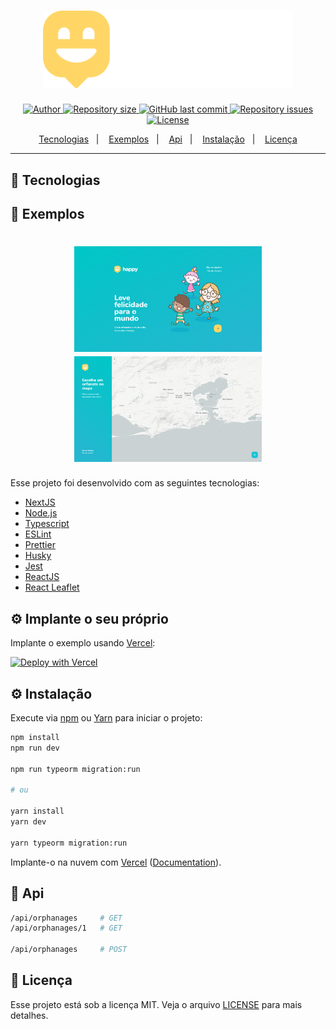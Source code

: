 <h1 align="center">
  <img alt="Happy" title="Happy" src=".github/logo.svg" width="400px" />
</h1>

<p align="center">
  <a href="https://github.com/osflash">
    <img alt="Author" src="https://img.shields.io/badge/author-OsFlash-7159c1">
  </a>
  <a href="https://github.com/osflash/NLW3-web">
    <img alt="Repository size" src="https://img.shields.io/github/repo-size/osflash/NLW3-web">
  </a>
  <a href="https://github.com/osflash/NLW3-web/commits/master">
    <img alt="GitHub last commit" src="https://img.shields.io/github/last-commit/osflash/NLW3-web">
  </a>
  <a href="https://github.com/osflash/NLW3-web/issues">
    <img alt="Repository issues" src="https://img.shields.io/github/issues/osflash/NLW3-web">
  </a>
  <a href="LICENSE.md">
    <img alt="License" src="https://img.shields.io/badge/license-MIT-brightgreen">
  <a>
</p>

<p align="center">
  <a href="#-tecnologias">Tecnologias</a>&nbsp;&nbsp;&nbsp;|&nbsp;&nbsp;&nbsp;
  <a href="#-exemplos">Exemplos</a>&nbsp;&nbsp;&nbsp;|&nbsp;&nbsp;&nbsp;
  <a href="#-api">Api</a>&nbsp;&nbsp;&nbsp;|&nbsp;&nbsp;&nbsp;
  <a href="#-instalação">Instalação</a>&nbsp;&nbsp;&nbsp;|&nbsp;&nbsp;&nbsp;
  <a href="#-licença">Licença</a>
</p>

---

## 🚀 Tecnologias
## 🎨 Exemplos

<h1 align="center">
  <a href=".github/home.png">
    <img alt="Home" title="Home" src=".github/home.png" width="300px" />
  </a>
  <a href=".github/map.png">
    <img alt="Map" title="Map" src=".github/map.png" width="300px" />
  </a>
</h1>


Esse projeto foi desenvolvido com as seguintes tecnologias:

- [NextJS](https://nextjs.org/)
- [Node.js](https://nodejs.org/en/)
- [Typescript](https://www.typescriptlang.org/)
- [ESLint](https://eslint.org/)
- [Prettier](https://prettier.io/)
- [Husky](https://github.com/typicode/husky)
- [Jest](https://jestjs.io/)
- [ReactJS](https://reactjs.org)
- [React Leaflet](https://react-leaflet.js.org/)

## ⚙ Implante o seu próprio

Implante o exemplo usando [Vercel](https://vercel.com):

[![Deploy with Vercel](https://vercel.com/button)](https://vercel.com/import/project?template=https://github.com/osflash/NLW3-web)

## ⚙ Instalação

Execute via [npm](https://docs.npmjs.com/cli/init) ou [Yarn](https://yarnpkg.com/lang/en/docs/cli/create/) para iniciar o projeto:

```bash
npm install
npm run dev

npm run typeorm migration:run

# ou

yarn install
yarn dev

yarn typeorm migration:run
```

Implante-o na nuvem com [Vercel](https://vercel.com/import?filter=next.js&utm_source=github&utm_medium=readme&utm_campaign=next-example) ([Documentation](https://nextjs.org/docs/deployment)).
## 📄 Api

```bash
/api/orphanages     # GET
/api/orphanages/1   # GET

/api/orphanages     # POST
```


## 🧾 Licença

Esse projeto está sob a licença MIT. Veja o arquivo [LICENSE](LICENSE.md) para mais detalhes.

